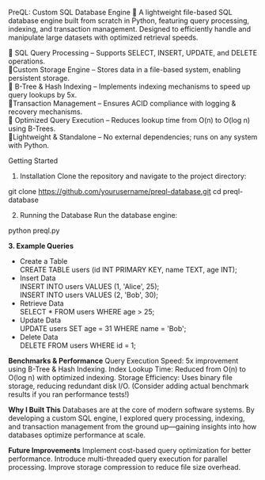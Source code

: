 PreQL: Custom SQL Database Engine 🚀
A lightweight file-based SQL database engine built from scratch in Python, featuring query processing, indexing, and transaction management. Designed to efficiently handle and manipulate large datasets with optimized retrieval speeds.

🔹 SQL Query Processing – Supports SELECT, INSERT, UPDATE, and DELETE operations. <br /> 
🔹Custom Storage Engine – Stores data in a file-based system, enabling persistent storage. <br />
🔹 B-Tree & Hash Indexing – Implements indexing mechanisms to speed up query lookups by 5x. <br />
🔹Transaction Management – Ensures ACID compliance with logging & recovery mechanisms. <br />
🔹 Optimized Query Execution – Reduces lookup time from O(n) to O(log n) using B-Trees. <br />
🔹Lightweight & Standalone – No external dependencies; runs on any system with Python. <br />

Getting Started
1. Installation
Clone the repository and navigate to the project directory:

git clone https://github.com/yourusername/preql-database.git
cd preql-database

2. Running the Database
Run the database engine:

python preql.py

**3. Example Queries**
- Create a Table <br />
CREATE TABLE users (id INT PRIMARY KEY, name TEXT, age INT); <br />
- Insert Data <br /> 
INSERT INTO users VALUES (1, 'Alice', 25); <br />
INSERT INTO users VALUES (2, 'Bob', 30); <br />
- Retrieve Data <br />
SELECT * FROM users WHERE age > 25; <br />
- Update Data <br />
UPDATE users SET age = 31 WHERE name = 'Bob'; <br />
- Delete Data <br />
DELETE FROM users WHERE id = 1;<br />

**Benchmarks & Performance**
Query Execution Speed: 5x improvement using B-Tree & Hash Indexing.
Index Lookup Time: Reduced from O(n) to O(log n) with optimized indexing.
Storage Efficiency: Uses binary file storage, reducing redundant disk I/O.
(Consider adding actual benchmark results if you ran performance tests!)

**Why I Built This**
Databases are at the core of modern software systems. By developing a custom SQL engine, I explored query processing, indexing, and transaction management from the ground up—gaining insights into how databases optimize performance at scale.

**Future Improvements**
Implement cost-based query optimization for better performance.
Introduce multi-threaded query execution for parallel processing.
Improve storage compression to reduce file size overhead.